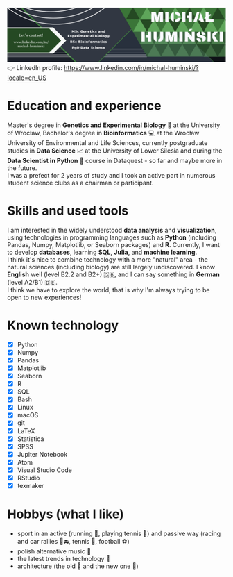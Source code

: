 ![](https://github.com/Michello077/Michello077/blob/main/Github_baner.png)
:point_right: LinkedIn profile: https://www.linkedin.com/in/michal-huminski/?locale=en_US

# Education and experience
Master's degree in **Genetics and Experimental Biology** :microscope: at the University of Wrocław, Bachelor's degree in **Bioinformatics** :computer: at the Wrocław University of Environmental and Life Sciences, currently postgraduate studies in **Data Science** :chart_with_upwards_trend: at the University of Lower Silesia and during the **Data Scientist in Python** :snake: course in Dataquest - so far and maybe more in the future.\
I was a prefect for 2 years of study and I took an active part in numerous student science clubs as a chairman or participant.

# Skills and used tools
I am interested in the widely understood **data analysis** and **visualization**, using technologies in programming languages such as **Python** (including Pandas, Numpy, Matplotlib, or Seaborn packages) and **R**. Currently, I want to develop **databases**, learning **SQL**, **Julia**, and **machine learning**.\
I think it's nice to combine technology with a more "natural" area - the natural sciences (including biology) are still largely undiscovered. I know **English** well (level B2.2 and B2+) 🇬🇧, and I can say something in **German** (level A2/B1) 🇩🇪.\
I think we have to explore the world, that is why I'm always trying to be open to new experiences!

# Known technology
- [x] Python
- [x] Numpy
- [x] Pandas
- [x] Matplotlib
- [x] Seaborn
- [x] R
- [x] SQL
- [x] Bash
- [x] Linux
- [x] macOS
- [x] git
- [x] LaTeX
- [x] Statistica
- [x] SPSS
- [x] Jupiter Notebook
- [x] Atom
- [x] Visual Studio Code
- [x] RStudio
- [x] texmaker

# Hobbys (what I like)
* sport in an active (running :runner:, playing tennis :tennis:) and passive way (racing and car rallies :checkered_flag::oncoming_automobile:, tennis :tennis:, football :soccer:)
* polish alternative music :musical_keyboard:
* the latest trends in technology :iphone:
* architecture (the old :japanese_castle: and the new one :office:)
